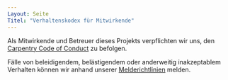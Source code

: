 ```yaml
---
Layout: Seite
Titel: "Verhaltenskodex für Mitwirkende"
---
```

Als Mitwirkende und Betreuer dieses Projekts
verpflichten wir uns, den [Carpentry Code of Conduct][coc] zu befolgen.

Fälle von beleidigendem, belästigendem oder anderweitig inakzeptablem Verhalten
können wir anhand unserer [Melderichtlinien][coc-reporting] melden.

[coc]: https://docs.carpentries.org/topic_folders/policies/code-of-conduct.html
[coc-reporting]: https://docs.carpentries.org/topic_folders/policies/incident-reporting.html
